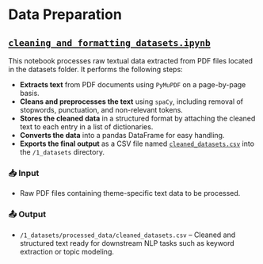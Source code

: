# Data Preparation

## [`cleaning_and_formatting_datasets.ipynb`](./cleaning_and_formatting_datasets.ipynb)

This notebook processes raw textual data extracted from PDF files located in the
datasets folder. It performs the following steps:

- **Extracts text** from PDF documents using `PyMuPDF` on a page-by-page basis.
- **Cleans and preprocesses the text** using `spaCy`, including removal of
stopwords, punctuation, and non-relevant tokens.
- **Stores the cleaned data** in a structured format by attaching the cleaned
text to each entry in a list of dictionaries.
- **Converts the data** into a pandas DataFrame for easy handling.
- **Exports the final output** as a CSV file named
  [`cleaned_datasets.csv`](../1_datasets/processed_data/cleaned_datasets.csv) into
the `/1_datasets` directory.

### 📥 Input

- Raw PDF files containing theme-specific text data to be processed.

### 📤 Output

- `/1_datasets/processed_data/cleaned_datasets.csv` – Cleaned and structured
  text ready for
downstream NLP tasks such as keyword extraction or topic modeling.
